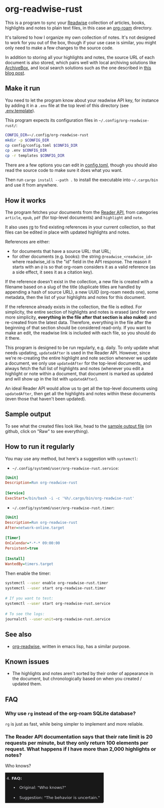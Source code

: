 # org-readwise-rust

This is a program to sync your [Readwise](https://readwise.io/) collection of articles, books, highlights and notes to plain text files, in this case an [org-roam](https://github.com/org-roam/org-roam) directory.

It's tailored to how I organize my own collection of notes. It's not designed to work for you out of the box, though if your use case is similar, you might only need to make a few changes to the source code.

In addition to storing all your highlights and notes, the source URL of each document is also stored, which pairs well with local archiving solutions like [ArchiveBox](https://github.com/ArchiveBox/ArchiveBox), and local search solutions such as the one described in [this blog post](https://siboehm.com/articles/21/a-local-search-engine).

## Make it run
You need to let the program know about your readwise API key, for instance by adding it in a `.env` file at the top level of this directory (see [.env.template](.env.template)).

This program expects its configuration files in `~/.config/org-readwise-rust/`:
```bash
CONFIG_DIR=~/.config/org-readwise-rust
mkdir -p $CONFIG_DIR
cp config/config.toml $CONFIG_DIR
cp .env $CONFIG_DIR
cp -r templates $CONFIG_DIR
```

There are a few options you can edit in [config.toml](config/config.toml), though you should also read the source code to make sure it does what you want.

Then run `cargo install --path .` to install the executable into `~/.cargo/bin` and use it from anywhere.

## How it works
The program fetches your documents from the [Reader API](https://readwise.io/reader_api), from categories `article`, `epub`, `pdf` (for top-level documents) and `highlight` and `note`.

It also uses [rg](https://github.com/BurntSushi/ripgrep) to find existing references in your current collection, so that files can be edited in place with updated highlights and notes.

References are either:
- for documents that have a source URL: that URL;
- for other documents (e.g. books): the string `@readwise_<readwise_id>` where readwise_id is the "id" field in the API response. The reason it starts with an `@` is so that org-roam considers it as a valid reference (as a side effect, it sees it as a citation key).

If the reference doesn't exist in the collection, a new file is created with a filename based on a slug of the title (duplicate titles are handled by appending a hash of source URL), a new UUID (org-roam needs one), some metadata, then the list of your highlights and notes for this document.

If the reference already exists in the collection, the file is edited. For simplicity, the entire section of highlights and notes is erased (and for even more simplicity, **everything in the file after that section is also nuked**) and re-created from the latest data. Therefore, everything in the file after the beginning of that section should be considered read-only. If you want to make an edit, the readwise link is included with each file, so you should do it there.

This program is designed to be run regularly, e.g. daily. To only update what needs updating, `updatedAfter` is used in the Reader API. However, since we're re-creating the entire highlight and note section whenever we update a document, we only use `updatedAfter` for the top-level documents, and always fetch the full list of highlights and notes (whenever you edit a highlight or note within a document, that document is marked as updated and will show up in the list with `updatedAfter`).

An ideal Reader API would allow us to get all the top-level documents using `updatedAfter`, then get all the highlights and notes within these documents (even those that haven't been updated).

## Sample output
To see what the created files look like, head to the [sample output file](assets/20241203194904-24-theses-on-cybersecurity-and-ai.org) (on github, click on "Raw" to see everything).

## How to run it regularly
You may use any method, but here's a suggestion with `systemctl`:

* `~/.config/systemd/user/org-readwise-rust.service`:
```ini
[Unit]
Description=Run org-readwise-rust

[Service]
ExecStart=/bin/bash -i -c '%h/.cargo/bin/org-readwise-rust'
```

* `~/.config/systemd/user/org-readwise-rust.timer`:
```ini
[Unit]
Description=Run org-readwise-rust
After=network-online.target

[Timer]
OnCalendar=*-*-* 09:00:00
Persistent=true

[Install]
WantedBy=timers.target
```

Then enable the timer:

```bash
systemctl --user enable org-readwise-rust.timer
systemctl --user start org-readwise-rust.timer

# If you want to test:
systemctl --user start org-readwise-rust.service

# To see the logs:
journalctl --user-unit=org-readwise-rust.service
```

## See also
* [org-readwise](https://github.com/CountGreven/org-readwise), written in emacs lisp, has a similar purpose.

## Known issues
* The highlights and notes aren't sorted by their order of appearance in the document, but chronologically based on when you created / updated them.

## FAQ
### Why use `rg` instead of the org-roam SQLite database?
`rg` is just as fast, while being simpler to implement and more reliable.

### The Reader API documentation says that their rate limit is 20 requests per minute, but they only return 100 elements per request. What happens if I have more than 2,000 highlights or notes?
Who knows?

![Who knows?](assets/who_knows.png)

